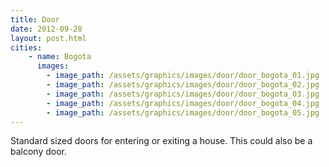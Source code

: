 ```yaml
---
title: Door
date: 2012-09-28
layout: post.html
cities:
    - name: Bogota
      images:
        - image_path: /assets/graphics/images/door/door_bogota_01.jpg
        - image_path: /assets/graphics/images/door/door_bogota_02.jpg
        - image_path: /assets/graphics/images/door/door_bogota_03.jpg
        - image_path: /assets/graphics/images/door/door_bogota_04.jpg
        - image_path: /assets/graphics/images/door/door_bogota_05.jpg
---
```

Standard sized doors for entering or exiting a house. This could also be a balcony door.